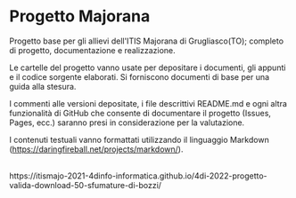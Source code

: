 # Progetto Majorana
Progetto base per gli allievi dell'ITIS Majorana di Grugliasco(TO); completo di progetto, documentazione e realizzazione.

Le cartelle del progetto vanno usate per depositare i documenti, gli appunti e il codice sorgente elaborati.
Si forniscono documenti di base per una guida alla stesura.

I commenti alle versioni depositate, i file descrittivi README.md e ogni altra funzionalità di GitHub che consente di documentare il progetto (Issues, Pages, ecc.) saranno presi in considerazione per la valutazione.

I contenuti testuali vanno formattati utilizzando il linguaggio Markdown (https://daringfireball.net/projects/markdown/).

</br>
https://itismajo-2021-4dinfo-informatica.github.io/4di-2022-progetto-valida-download-50-sfumature-di-bozzi/
